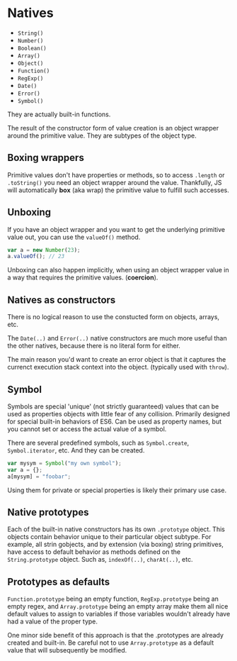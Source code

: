 # Natives

- `String()`
- `Number()`
- `Boolean()`
- `Array()`
- `Object()`
- `Function()`
- `RegExp()`
- `Date()`
- `Error()`
- `Symbol()`

They are actually built-in functions.

The result of the constructor form of value creation is an object wrapper around the primitive value. They are subtypes of the object type.

## Boxing wrappers

Primitive values don't have properties or methods, so to access `.length` or `.toString()` you need an object wrapper around the value. Thankfully, JS will automatically **box** (aka wrap) the primitive value to fulfill such accesses.

## Unboxing

If you have an object wrapper and you want to get the underlying primitive value out, you can use the `valueOf()` method.

```js
var a = new Number(23);
a.valueOf(); // 23
```

Unboxing can also happen implicitly, when using an object wrapper value in a way that requires the primitive values. (**coercion**).

## Natives as constructors

There is no logical reason to use the constucted form on objects, arrays, etc.

The `Date(..)` and `Error(..)` native constructors are much more useful than the other natives, because there is no literal form for either.

The main reason you'd want to create an error object is that it captures the currenct execution stack context into the object. (typically used with `throw`).

## Symbol

Symbols are special 'unique' (not strictly guaranteed) values that can be used as properties objects with little fear of any collision. Primarily designed for special built-in behaviors of ES6.
Can be used as property names, but you cannot set or access the actual value of a symbol.

There are several predefined symbols, such as `Symbol.create`, `Symbol.iterator`, etc.
And they can be created.

```js
var mysym = Symbol("my own symbol");
var a = {};
a[mysym] = "foobar";
```

Using them for private or special properties is likely their primary use case.

## Native prototypes

Each of the built-in native constructors has its own `.prototype` object. This objects contain behavior unique to their particular object subtype. For example, all strin gobjects, and by extension (via boxing) string primitives, have access to default behavior as methods defined on the `String.prototype` object. Such as, `indexOf(..)`, `charAt(..)`, etc.

## Prototypes as defaults

`Function.prototype` being an empty function, `RegExp.prototype` being an empty regex, and `Array.prototype` being an empty array make them all nice default values to assign to variables if those variables wouldn't already have had a value of the proper type.

One minor side benefit of this approach is that the .prototypes are already created and built-in.
Be careful not to use `Array.prototype` as a default value that will subsequently be modified.
